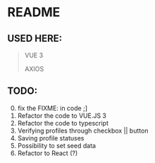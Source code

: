 # README

## USED HERE:

>VUE 3
> 
>AXIOS

## TODO:

0) fix the FIXME: in code ;]
1) Refactor the code to VUE.JS 3
2) Refactor the code to typescript
3) Verifying profiles through checkbox || button
4) Saving profile statuses
5) Possibility to set seed data
6) Refactor to React (?)
